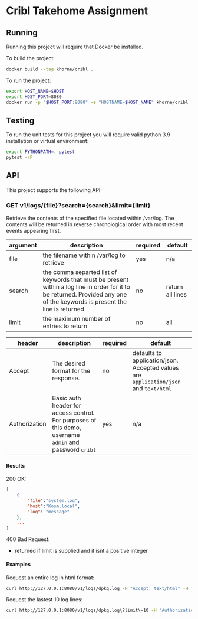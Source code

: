 # Cribl Takehome Assignment


## Running

Running this project will require that Docker be installed.

To build the project:
```bash
docker build --tag khorne/cribl .
```

To run the project:
```bash
export HOST_NAME=$HOST
export HOST_PORT=8080 
docker run -p "$HOST_PORT:8080" -e "HOSTNAME=$HOST_NAME" khorne/cribl
```

## Testing

To run the unit tests for this project you will require valid python 3.9 installation or virtual environment:

```bash
export PYTHONPATH=. pytest
pytest -rP
```

## API
This project supports the following API:

### GET v1/logs/{file}?search={search}&limit={limit}
Retrieve the contents of the specified file located within /var/log.  The contents will be returned in reverse chronological order with most recent events appearing first.

|argument|description|required|default|
|--------|-----------|--------|-------|
| file | the filename within /var/log to retrieve | yes | n/a|
| search | the comma separted list of keywords that must be present within a log line in order for it to be returned.  Provided any one of the keywords is present the line is returned | no | return all lines |
| limit | the maximum number of entries to return | no | all |

| header | description | required | default |
|--------|-------------|----------|---------|
| Accept | The desired format for the response.  | no | defaults to application/json. Accepted values are `application/json` and `text/html` |
| Authorization | Basic auth header for access control.  For purposes of this demo, username `admin` and password `cribl` | yes | n/a |

#### Results
200 OK:

```json
[
    {
        "file":"system.log",
        "host":"Kosm.local",
        "log": "message"
    },
    ...
]
```

400 Bad Request:

* returned if limit is supplied and it isnt a positive integer


#### Examples

Request an entire log in html format:

```bash
curl http://127.0.0.1:8080/v1/logs/dpkg.log -H "Accept: text/html" -H "Authorization: Basic YWRtaW46Y3JpYmw="
```

Request the lastest 10 log lines:

```bash
curl http://127.0.0.1:8080/v1/logs/dpkg.log\?limit\=10 -H "Authorization: Basic YWRtaW46Y3JpYmw=" | jq .
```
